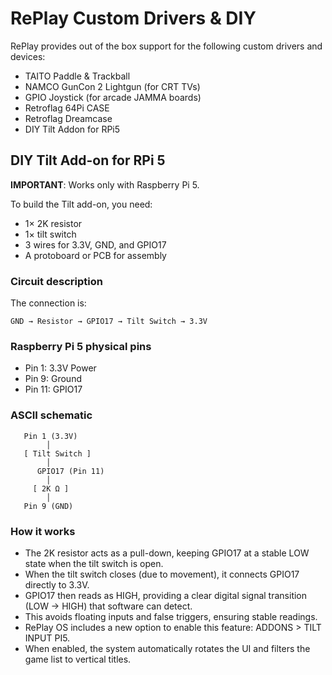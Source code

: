 # RePlay Custom Drivers & DIY

RePlay provides out of the box support for the following custom drivers and devices:

* TAITO Paddle & Trackball
* NAMCO GunCon 2 Lightgun (for CRT TVs)
* GPIO Joystick (for arcade JAMMA boards)
* Retroflag 64Pi CASE
* Retroflag Dreamcase
* DIY Tilt Addon for RPi5

## DIY Tilt Add-on for RPi 5

**IMPORTANT**: Works only with Raspberry Pi 5.

To build the Tilt add-on, you need:

* 1× 2K resistor
* 1× tilt switch
* 3 wires for 3.3V, GND, and GPIO17
* A protoboard or PCB for assembly

### Circuit description

The connection is:

```
GND → Resistor → GPIO17 → Tilt Switch → 3.3V
```

### Raspberry Pi 5 physical pins

* Pin 1: 3.3V Power
* Pin 9: Ground
* Pin 11: GPIO17

### ASCII schematic

```
   Pin 1 (3.3V)
        │
   [ Tilt Switch ]
        │
      GPIO17 (Pin 11)
        │
     [ 2K Ω ]
        │
   Pin 9 (GND)
```

### How it works

* The 2K resistor acts as a pull-down, keeping GPIO17 at a stable LOW state when the tilt switch is open.
* When the tilt switch closes (due to movement), it connects GPIO17 directly to 3.3V.
* GPIO17 then reads as HIGH, providing a clear digital signal transition (LOW → HIGH) that software can detect.
* This avoids floating inputs and false triggers, ensuring stable readings.
* RePlay OS includes a new option to enable this feature: ADDONS > TILT INPUT PI5.
* When enabled, the system automatically rotates the UI and filters the game list to vertical titles.